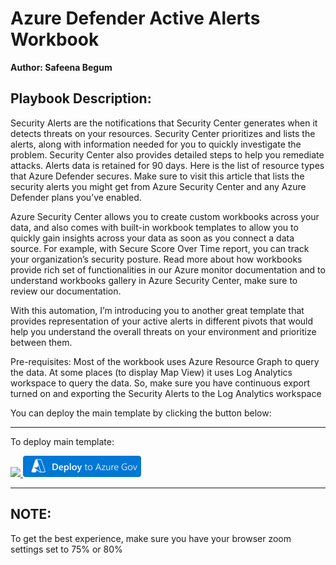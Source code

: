 # Azure Defender Active Alerts Workbook
**Author: Safeena Begum**

## Playbook Description: 
Security Alerts are the notifications that Security Center generates when it detects threats on your resources. Security Center prioritizes and lists the alerts, along with information needed for you to quickly investigate the problem. Security Center also provides detailed steps to help you remediate attacks. Alerts data is retained for 90 days. Here is the list of resource types that Azure Defender secures. Make sure to visit this article that lists the security alerts you might get from Azure Security Center and any Azure Defender plans you’ve enabled. 

Azure Security Center allows you to create custom workbooks across your data, and also comes with built-in workbook templates to allow you to quickly gain insights across your data as soon as you connect a data source. For example, with Secure Score Over Time report, you can track your organization’s security posture. Read more about how workbooks provide rich set of functionalities in our Azure monitor documentation and to understand workbooks gallery in Azure Security Center, make sure to review our documentation. 

With this automation, I’m introducing you to another great template that provides representation of your active alerts in different pivots that would help you understand the overall threats on your environment and prioritize between them. 

Pre-requisites: Most of the workbook uses Azure Resource Graph to query the data. At some places (to display Map View) it uses Log Analytics workspace to query the data. So, make sure you have continuous export turned on and exporting the Security Alerts to the Log Analytics workspace 

You can deploy the main template by clicking the button below:

***

To deploy main template:

<a href="https://portal.azure.com/#create/Microsoft.Template/uri/https%3A%2F%2Fraw.githubusercontent.com%2FAzure%2FAzure-Security-Center%2Fmain%2FWorkbooks%2FAzureDefenderActiveAlerts%2Fazuredeploy.json" target="_blank">
    <img src="https://aka.ms/deploytoazurebutton"/>
</a>
<a href="https://portal.azure.com/#create/Microsoft.Template/uri/https%3A%2F%2Fraw.githubusercontent.com%2FAzure%2FAzure-Security-Center%2Fmain%2FWorkbooks%2FAzureDefenderActiveAlerts%2Fazuredeploy.json" target="_blank">
<img src="https://raw.githubusercontent.com/Azure/azure-quickstart-templates/master/1-CONTRIBUTION-GUIDE/images/deploytoazuregov.png"/>
</a> 

***

## NOTE: 
To get the best experience, make sure you have your browser zoom settings set to 75% or 80%
